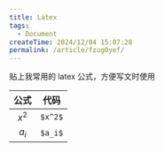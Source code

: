```yaml
---
title: Latex
tags:
  - Document
createTime: 2024/12/04 15:07:28
permalink: /article/fzug0yef/
---
```


贴上我常用的 latex 公式，方便写文时使用<!-- more -->


| 公式 | 代码 |
| :-: | :-: |
| $x^2$ | `$x^2$` |
| $a_i$ | `$a_i$` |

